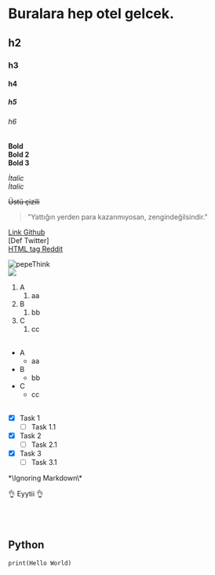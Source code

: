 <!-- Headers -->
# Buralara hep otel gelcek.
## h2
### h3
#### h4
##### h5
###### h6

<!-- Bold -->
**Bold** <br>
__Bold 2__<br>
<b>Bold 3</b>

<!-- İtalic -->
*İtalic* <br>
_İtalic_

<!-- StireThrough -->
~~Üstü çizili~~

<!-- Quoting -->
>"Yattığın yerden para kazanmıyosan, zengindeğilsindir."

<!-- Links -->
[Link Github](https://github.com/eyytii) <br>
[Def Twitter] <br>
<a href="https://www.reddit.com/user/EyyTii2314">HTML tag Reddit</a>

<!-- Image -->
![pepeThink][pepe] <br>
<img src="https://cdn.discordapp.com/emojis/606239159522426922.webp?size=96&quality=lossless">

<!-- Lists -->
1. A
    1. aa
2. B
    1. bb
3. C
    1. cc
<br><br>
* A
    * aa
* B
    * bb
* C
    * cc
<br><br>
- [x] Task 1
    - [ ] Task 1.1
- [x] Task 2
    - [ ] Task 2.1
- [x] Task 3
    - [ ] Task 3.1

<!-- Ignoring Markdown -->
\*\Ignoring Markdown\\*

<!-- Emoji -->
:ok_hand: Eyytii :ok_hand:

<!-- Code block -->
<br><br>

## Python

    print(Hello World)































<!-- Def -->
[Def-Twitter]: https://twitter.com/LuWe_exe
[pepe]: https://cdn.discordapp.com/emojis/606239159522426922.webp?size=96&quality=lossless